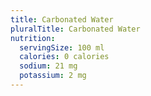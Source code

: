 ```yaml
---
title: Carbonated Water
pluralTitle: Carbonated Water
nutrition:
  servingSize: 100 ml
  calories: 0 calories
  sodium: 21 mg
  potassium: 2 mg
---
```


